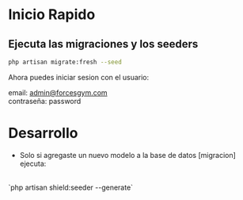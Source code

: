 # Inicio Rapido

## Ejecuta las migraciones y los seeders
```sh
php artisan migrate:fresh --seed
```

Ahora puedes iniciar sesion con el usuario:

email: admin@forcesgym.com
<br>
contraseña: password

# Desarrollo

* Solo si agregaste un nuevo modelo a la base de datos [migracion] ejecuta:
<br>
`php artisan shield:seeder --generate`
